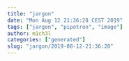 ```yaml
---
title: "jargon"
date: "Mon Aug 12 21:36:28 CEST 2019"
tags: ["jargon", "pipotron", "image"]
author: m1ch3l
categories: ["generated"]
slug: "jargon/2019-08-12-21:36:28"
---
```



